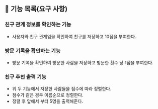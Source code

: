 ## 🚀 기능 목록(요구 사항)

### 친구 관계 정보를 확인하는 기능
- 사용자와 친구 관계임을 확인하여 친구를 저장하고 10점을 부여한다.

### 방문 기록을 확인하는 기능
- 방문 기록을 확인하여 방문한 사람을 저장하고 방문한 횟수 당 1점을 부여한다.

### 친구 추천 출력 기능
- 위 두 기능에서 저장한 사람들을 점수에 따라 정렬한다.
- 점수가 같은 경우 이름순으로 정렬한다.
- 정렬 후 앞에서 부터 5명을 출력해준다.
